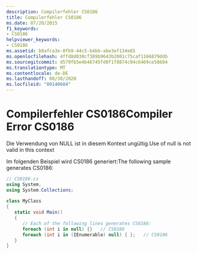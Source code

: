 ```yaml
---
description: Compilerfehler CS0186
title: Compilerfehler CS0186
ms.date: 07/20/2015
f1_keywords:
- CS0186
helpviewer_keywords:
- CS0186
ms.assetid: b8afca3e-0fb9-44c5-b4bb-abe3ef134e85
ms.openlocfilehash: 4ffd8d038cf389b9643b2001c75caf1166879ddb
ms.sourcegitcommit: d579fb5e4b46745fd0f1f8874c94c6469ce58604
ms.translationtype: MT
ms.contentlocale: de-DE
ms.lasthandoff: 08/30/2020
ms.locfileid: "89140684"
---
```

# <a name="compiler-error-cs0186"></a><span data-ttu-id="8de88-103">Compilerfehler CS0186</span><span class="sxs-lookup"><span data-stu-id="8de88-103">Compiler Error CS0186</span></span>
<span data-ttu-id="8de88-104">Die Verwendung von NULL ist in diesem Kontext ungültig.</span><span class="sxs-lookup"><span data-stu-id="8de88-104">Use of null is not valid in this context</span></span>  
  
 <span data-ttu-id="8de88-105">Im folgenden Beispiel wird CS0186 generiert:</span><span class="sxs-lookup"><span data-stu-id="8de88-105">The following sample generates CS0186:</span></span>  
  
```csharp  
// CS0186.cs  
using System;  
using System.Collections;  
  
class MyClass
{  
   static void Main()
   {  
      // Each of the following lines generates CS0186:  
      foreach (int i in null) {}   // CS0186  
      foreach (int i in (IEnumerable) null) { };   // CS0186  
   }  
}  
```
